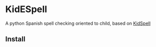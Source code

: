# KidESpell

A python Spanish spell checking oriented to child, based on [KidSpell](https://aclanthology.org/2020.lrec-1.857/)

## Install